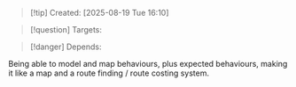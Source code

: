 
>[!tip] Created: [2025-08-19 Tue 16:10]

>[!question] Targets: 

>[!danger] Depends: 

Being able to model and map behaviours, plus expected behaviours, making it like a map and a route finding / route costing system.


